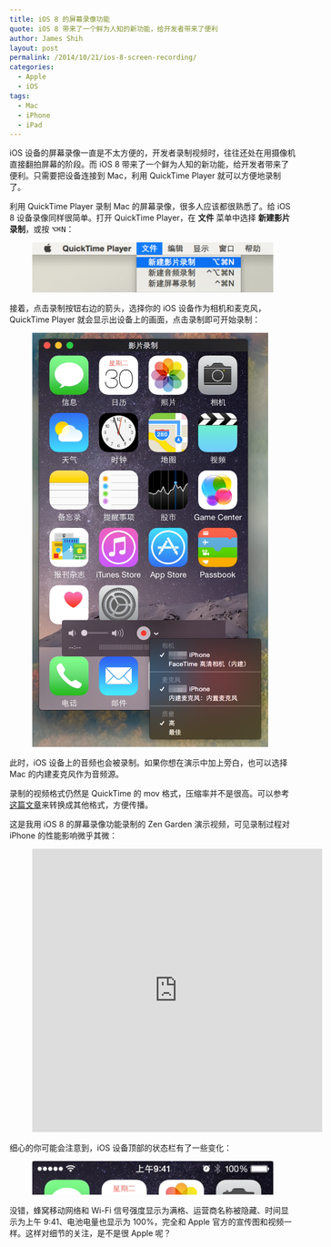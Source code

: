```yaml
---
title: iOS 8 的屏幕录像功能
quote: iOS 8 带来了一个鲜为人知的新功能，给开发者带来了便利
author: James Shih
layout: post
permalink: /2014/10/21/ios-8-screen-recording/
categories:
  - Apple
  - iOS
tags:
  - Mac
  - iPhone
  - iPad
---
```

iOS 设备的屏幕录像一直是不太方便的，开发者录制视频时，往往还处在用摄像机直接翻拍屏幕的阶段。而 iOS 8 带来了一个鲜为人知的新功能，给开发者带来了便利。只需要把设备连接到 Mac，利用 QuickTime Player 就可以方便地录制了。

利用 QuickTime Player 录制 Mac 的屏幕录像，很多人应该都很熟悉了。给 iOS 8 设备录像同样很简单。打开 QuickTime Player，在 **文件** 菜单中选择 **新建影片录制**，或按 <kbd title="Option + Command + N">⌥⌘N</kbd>：

<figure>
  <img src="/media/2014/2014-10-21-ios-8-screen-recording/1.png" alt="新建影片录制">
</figure>

接着，点击录制按钮右边的箭头，选择你的 iOS 设备作为相机和麦克风，QuickTime Player 就会显示出设备上的画面，点击录制即可开始录制：

<figure>
  <img src="/media/2014/2014-10-21-ios-8-screen-recording/2.png" alt="选择 iOS 设备">
</figure>

此时，iOS 设备上的音频也会被录制。如果你想在演示中加上旁白，也可以选择 Mac 的内建麦克风作为音频源。

录制的视频格式仍然是 QuickTime 的 mov 格式，压缩率并不是很高。可以参考[这篇文章](/2013/10/30/html5-video-for-everybody/)来转换成其他格式，方便传播。

这是我用 iOS 8 的屏幕录像功能录制的 Zen Garden 演示视频，可见录制过程对 iPhone 的性能影响微乎其微：

<figure>
  <iframe height="498" width="510" src="http://player.youku.com/embed/XNzg4NjU4NDcy" frameborder="0" allowfullscreen="true"></iframe>
</figure>

细心的你可能会注意到，iOS 设备顶部的状态栏有了一些变化：

<figure>
  <img src="/media/2014/2014-10-21-ios-8-screen-recording/3.png" srcset="/media/2014/2014-10-21-ios-8-screen-recording/3.png 2x" alt="状态栏的变化">
</figure>

没错，蜂窝移动网络和 Wi-Fi 信号强度显示为满格、运营商名称被隐藏、时间显示为上午 9:41、电池电量也显示为 100%，完全和 Apple 官方的宣传图和视频一样。这样对细节的关注，是不是很 Apple 呢？
